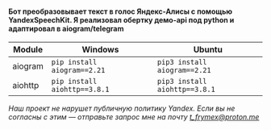 #### Бот преобразовывает текст в голос Яндекс-Алисы с помощью YandexSpeechKit. Я реализовал обертку демо-api под python и адаптировал в aiogram/telegram


| Module  | Windows                      | Ubuntu                        |
| ------- | ---------------------------- | ----------------------------- |
| aiogram | `pip install aiogram==2.21`  | `pip3 install aiogram==2.21`  |
| aiohttp | `pip install aiohttp==3.8.1` | `pip3 install aiohttp==3.8.1` |



*Наш проект не нарушет публичную политику Yandex. Если вы не согласны с этим — отправьте запрос мне на почту t_frymex@proton.me*
